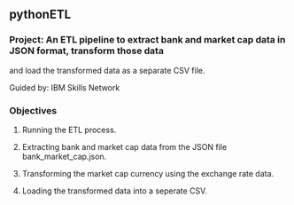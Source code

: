 ## pythonETL

### Project: An ETL pipeline to extract bank and market cap data in JSON format, transform those data
and load the transformed data as a separate CSV file.

Guided by: IBM Skills Network

### Objectives
1. Running the ETL process.
    
2. Extracting bank and market cap data from the JSON file bank_market_cap.json.
    
3. Transforming the market cap currency using the exchange rate data.
    
4. Loading the transformed data into a seperate CSV.
